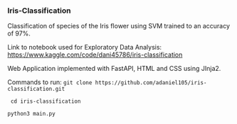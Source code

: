 ### Iris-Classification

Classification of species of the Iris flower using SVM trained to an accuracy of 97%. 

Link to notebook used for Exploratory Data Analysis: https://www.kaggle.com/code/dani45786/iris-classification 

Web Application implemented with FastAPI, HTML and CSS using JInja2.

Commands to run:
```git clone https://github.com/adaniel105/iris-classification.git```

``` cd iris-classification```

```python3 main.py```
